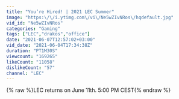 ```yaml
---
title: "You’re Hired! | 2021 LEC Summer"
image: "https:\/\/i.ytimg.com\/vi\/Ne5wZIvNRos\/hqdefault.jpg"
vid_id: "Ne5wZIvNRos"
categories: "Gaming"
tags: ["LEC","drakos","office"]
date: "2021-06-07T12:57:02+03:00"
vid_date: "2021-06-04T17:34:38Z"
duration: "PT1M30S"
viewcount: "169265"
likeCount: "11058"
dislikeCount: "57"
channel: "LEC"
---
```

{% raw %}LEC returns on June 11th. 5:00 PM CEST{% endraw %}
